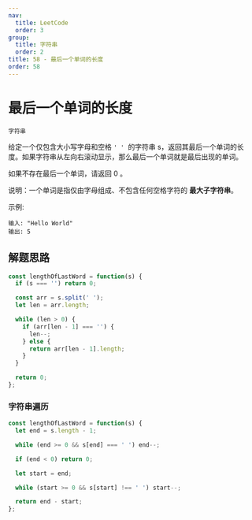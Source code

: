 ```yaml
---
nav:
  title: LeetCode
  order: 3
group:
  title: 字符串
  order: 2
title: 58 - 最后一个单词的长度
order: 58
---
```


# 最后一个单词的长度

`字符串`

给定一个仅包含大小写字母和空格 `' '`  的字符串 s，返回其最后一个单词的长度。如果字符串从左向右滚动显示，那么最后一个单词就是最后出现的单词。

如果不存在最后一个单词，请返回 0 。

说明：一个单词是指仅由字母组成、不包含任何空格字符的 **最大子字符串**。

示例:

```plain
输入: "Hello World"
输出: 5
```

## 解题思路

```js
const lengthOfLastWord = function(s) {
  if (s === '') return 0;

  const arr = s.split(' ');
  let len = arr.length;

  while (len > 0) {
    if (arr[len - 1] === '') {
      len--;
    } else {
      return arr[len - 1].length;
    }
  }

  return 0;
};
```

### 字符串遍历

```js
const lengthOfLastWord = function(s) {
  let end = s.length - 1;

  while (end >= 0 && s[end] === ' ') end--;

  if (end < 0) return 0;

  let start = end;

  while (start >= 0 && s[start] !== ' ') start--;

  return end - start;
};
```
